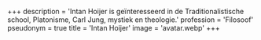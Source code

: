 +++
description = 'Intan Hoijer is geïnteresseerd in de Traditionalistische school, Platonisme, Carl Jung, mystiek en theologie.'
profession = 'Filosoof'
pseudonym = true
title = 'Intan Hoijer'
image = 'avatar.webp'
+++
